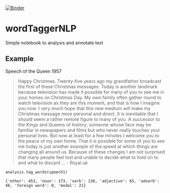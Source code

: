 [![Binder](https://mybinder.org/badge_logo.svg)](https://mybinder.org/v2/gh/Beramos/wordTaggerNLP/master?filepath=crownAnalyser.ipynb)

# wordTaggerNLP
Simple notebook to analysis and annotate text

## Example
Speech of the Queen 1957

> Happy Christmas. Twenty-five years ago my grandfather broadcast the first of these Christmas messages. Today is another landmark because television has made it possible for many of you to see me in your homes on Christmas Day. My own family often gather round to watch television as they are this moment, and that is how I imagine you now. I very much hope that this new medium will make my Christmas message more personal and direct. It is inevitable that I should seem a rather remote figure to many of you. A successor to the Kings and Queens of history; someone whose face may be familiar in newspapers and films but who never really touches your personal lives. But now at least for a few minutes I welcome you to the peace of my own home. That it is possible for some of you to see me today is just another example of the speed at which things are changing all around us. Because of these changes I am not surprised that many people feel lost and unable to decide what to hold on to and what to discard ... - Royal.uk

```
analysis.tag_words(speech1)
```

```Words:894
{'other': 453, 'noun': 173, 'verb': 136, 'adjective': 65, 'adverb': 46, 'foreign word': 0, 'modal': 21}
```

